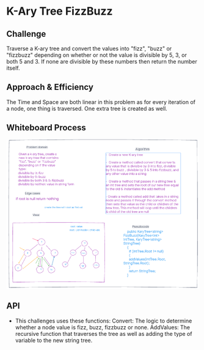 # K-Ary Tree FizzBuzz


## Challenge
Traverse a K-ary tree and convert the values into "fizz", "buzz" or "fizzbuzz" depending on
whether or not the value is divisible by 5, 3, or both 5 and 3. If none are divisible by these
numbers then return the number itself.

## Approach & Efficiency
The Time and Space are both linear in this problem as for every iteration of a node, one thing is traversed.
One extra tree is created as well.

## Whiteboard Process
![Whiteboard](./CodeChallenge18.PNG)

## API
- This challenges uses these functions:
Convert: The logic to determine whether a node value is fizz, buzz, fizzbuzz or none.
AddValues: The recursive function that traverses the tree as well as adding the type of variable to the new string
tree.

